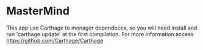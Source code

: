 # MasterMind

This app use Carthage to menager dependeces, so you will need install and run 'carthage update' at the first compilation.
For more information access https://github.com/Carthage/Carthage
